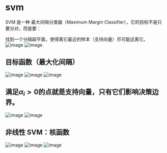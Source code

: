 # svm
SVM 是一种 最大间隔分类器（Maximum Margin Classifier），它的目标不是只要分对，而是要：

找到一个分隔超平面，使得离它最近的样本（支持向量）尽可能远离它。
![image](https://github.com/user-attachments/assets/08220c74-a5fe-4f3f-88d1-c7d3bbcee8ea)
![image](https://github.com/user-attachments/assets/ce547331-d15b-41a2-b8e0-e3844f72fb7a)
## 目标函数（最大化间隔）
![image](https://github.com/user-attachments/assets/2bb42337-7f1d-4649-93b5-181a6a52be00)
![image](https://github.com/user-attachments/assets/4f6f7531-39a8-41f9-87d8-1904fc49fb3b)
![image](https://github.com/user-attachments/assets/3b5b8cba-a572-41ce-b05d-76c00ef2bee4)
## 满足$α_i>0$的点就是支持向量，只有它们影响决策边界。
![image](https://github.com/user-attachments/assets/ff63bcb3-87bd-4adf-af40-66bd889b93df)
![image](https://github.com/user-attachments/assets/83565fb4-68a1-4b53-b2a2-ffdb47744ca9)
## 非线性 SVM：核函数
![image](https://github.com/user-attachments/assets/88376682-b8ed-4937-858a-913bcdb1d4f7)
![image](https://github.com/user-attachments/assets/f8727d0f-4cd1-4475-bc76-57c6f861c4e7)
![image](https://github.com/user-attachments/assets/49876455-c682-4280-832b-3baa4862ff9c)

